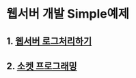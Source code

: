 # 웹서버 개발 Simple예제
## 1. [웹서버 로그처리하기](https://github.com/doriver/1month-edu/tree/main/4.%20Django%20%EA%B8%B0%EB%B0%98%20%EC%9B%B9%EC%84%9C%EB%B9%84%EC%8A%A4%20%EA%B0%9C%EB%B0%9C%20%EA%B8%B0%EC%B4%88/%EC%9B%B9%EC%84%9C%EB%B2%84%20%EA%B0%9C%EB%B0%9C%20Simple%EC%98%88%EC%A0%9C/%EC%9B%B9%EC%84%9C%EB%B2%84%20%EB%A1%9C%EA%B7%B8%EC%B2%98%EB%A6%AC%ED%95%98%EA%B8%B0)
## 2. [소켓 프로그래밍](https://github.com/doriver/1month-edu/tree/main/4.%20Django%20%EA%B8%B0%EB%B0%98%20%EC%9B%B9%EC%84%9C%EB%B9%84%EC%8A%A4%20%EA%B0%9C%EB%B0%9C%20%EA%B8%B0%EC%B4%88/%EC%9B%B9%EC%84%9C%EB%B2%84%20%EA%B0%9C%EB%B0%9C%20Simple%EC%98%88%EC%A0%9C/%EC%86%8C%EC%BC%93%20%ED%94%84%EB%A1%9C%EA%B7%B8%EB%9E%98%EB%B0%8D)
